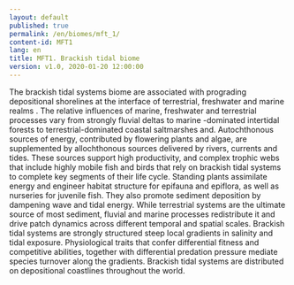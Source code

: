 ```yaml
---
layout: default
published: true
permalink: /en/biomes/mft_1/
content-id: MFT1
lang: en
title: MFT1. Brackish tidal biome
version: v1.0, 2020-01-20 12:00:00
---
```


The brackish tidal systems biome are associated with prograding depositional shorelines at the interface of terrestrial, freshwater and marine realms . The relative influences of marine, freshwater and terrestrial processes vary from strongly fluvial deltas to marine -dominated intertidal forests to terrestrial-dominated coastal saltmarshes and. Autochthonous sources of energy, contributed by flowering plants and algae, are supplemented by allochthonous sources delivered by rivers, currents and tides. These sources support high productivity, and complex trophic webs that include highly mobile fish and birds that rely on brackish tidal systems to complete key segments of their life cycle. Standing plants assimilate energy and engineer habitat structure for epifauna and epiflora, as well as nurseries for juvenile fish. They also promote sediment deposition by dampening wave and tidal energy. While terrestrial systems are the ultimate source of most sediment, fluvial and marine processes redistribute it and drive patch dynamics across different temporal and spatial scales. Brackish tidal systems are strongly structured steep local gradients in salinity and tidal exposure. Physiological traits that confer differential fitness and competitive abilities, together with differential predation pressure mediate species turnover along the gradients. Brackish tidal systems are distributed on depositional coastlines throughout the world.    
